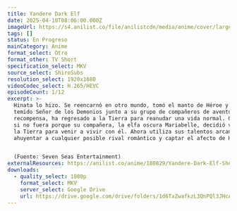 ```yaml
---
title: Yandere Dark Elf
date: 2025-04-10T08:06:00.000Z
imageUrl: https://s4.anilist.co/file/anilistcdn/media/anime/cover/large/bx180829-jHViG8fIkaIJ.jpg
tags: []
status: En Progreso
mainCategory: Anime
format_select: Otro
format_other: TV Short
specification_select: MKV
source_select: ShiroSubs
resolution_select: 1920x1080
videoCodec_select: H.265/HEVC
episodeCount: 1/12
excerpt: >-
  Hinata lo hizo. Se reencarnó en otro mundo, tomó el manto de Héroe y mató al
  temido Señor de los Demonios junto a su grupo de compañeros de aventuras. Como
  recompensa, ha regresado a la Tierra para reanudar una vida normal. O lo sería
  si no fuera porque su compañera, la elfa oscura Mariabelle, decidió viajar a
  la Tierra para venir a vivir con él. Ahora utiliza sus talentos arcanos para
  ahuyentar a cualquier posible rival romántico y captar el afecto de Hinata.


  (Fuente: Seven Seas Entertainment)
externalResources: https://anilist.co/anime/180829/Yandere-Dark-Elf-She-Chased-Me-All-the-Way-From-Another-World/
downloads:
  - quality_select: 1080p
    format_select: MKV
    server_select: Google Drive
    url: https://drive.google.com/drive/folders/1d6TxZwafkzL3QnPQl3JHcAdr26ZZfApA?usp=sharing
---
```

